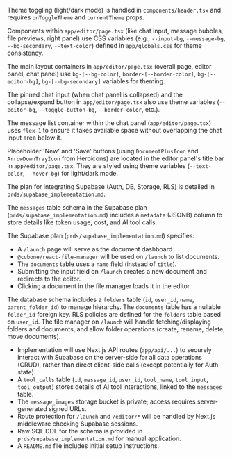 Theme toggling (light/dark mode) is handled in `components/header.tsx` and requires `onToggleTheme` and `currentTheme` props.

Components within `app/editor/page.tsx` (like chat input, message bubbles, file previews, right panel) use CSS variables (e.g., `--input-bg`, `--message-bg`, `--bg-secondary`, `--text-color`) defined in `app/globals.css` for theme consistency.

The main layout containers in `app/editor/page.tsx` (overall page, editor panel, chat panel) use `bg-[--bg-color]`, `border-[--border-color]`, `bg-[--editor-bg]`, `bg-[--bg-secondary]` variables for theming.

The pinned chat input (when chat panel is collapsed) and the collapse/expand button in `app/editor/page.tsx` also use theme variables (`--editor-bg`, `--toggle-button-bg`, `--border-color`, etc.).

The message list container within the chat panel (`app/editor/page.tsx`) uses `flex-1` to ensure it takes available space without overlapping the chat input area below it.

Placeholder 'New' and 'Save' buttons (using `DocumentPlusIcon` and `ArrowDownTrayIcon` from Heroicons) are located in the editor panel's title bar in `app/editor/page.tsx`. They are styled using theme variables (`--text-color`, `--hover-bg`) for light/dark mode.

The plan for integrating Supabase (Auth, DB, Storage, RLS) is detailed in `prds/supabase_implementation.md`.

The `messages` table schema in the Supabase plan (`prds/supabase_implementation.md`) includes a `metadata` (JSONB) column to store details like token usage, cost, and AI tool calls.

The Supabase plan (`prds/supabase_implementation.md`) specifies:
* A `/launch` page will serve as the document dashboard.
* `@cubone/react-file-manager` will be used on `/launch` to list documents.
* The `documents` table uses a `name` field (instead of `title`).
* Submitting the input field on `/launch` creates a new document and redirects to the editor.
* Clicking a document in the file manager loads it in the editor.

The database schema includes a `folders` table (`id`, `user_id`, `name`, `parent_folder_id`) to manage hierarchy.
The `documents` table has a nullable `folder_id` foreign key.
RLS policies are defined for the `folders` table based on `user_id`.
The file manager on `/launch` will handle fetching/displaying folders and documents, and allow folder operations (create, rename, delete, move documents).
* Implementation will use Next.js API routes (`app/api/...`) to securely interact with Supabase on the server-side for all data operations (CRUD), rather than direct client-side calls (except potentially for Auth state).
* A `tool_calls` table (`id`, `message_id`, `user_id`, `tool_name`, `tool_input`, `tool_output`) stores details of AI tool interactions, linked to the `messages` table.
* The `message_images` storage bucket is private; access requires server-generated signed URLs.
* Route protection for `/launch` and `/editor/*` will be handled by Next.js middleware checking Supabase sessions.
* Raw SQL DDL for the schema is provided in `prds/supabase_implementation.md` for manual application.
* A `README.md` file includes initial setup instructions.

